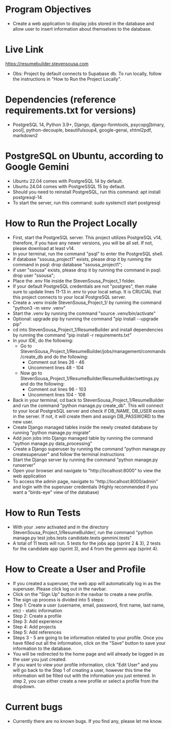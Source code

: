 # Program Objectives
- Create a web application to display jobs stored in the database and allow user to insert information about themselves to the database.

# Live Link
https://resumebuilder.stevensousa.com 
- Obs: Project by default connects to Supabase db. To run locally, follow the instructions in "How to Run the Project Locally".

# Dependencies (reference requirements.txt for versions)
- PostgreSQL 14, Python 3.9+, Django, django-formtools, psycopg[binary, pool], python-decouple, beautifulsoup4, google-genai, xhtml2pdf, markdown2

# PostgreSQL on Ubuntu, according to Google Gemini
- Ubuntu 22.04 comes with PostgreSQL 14 by default.
- Ubuntu 24.04 comes with PostgreSSQL 15 by default.
- Should you need to reinstall PostgreSQL, run this command: apt install postgresql-14
- To start the server, run this command: sudo systemctl start postgresql

# How to Run the Project Locally
- First, start the PostgreSQL server. This project utilizes PostgreSQL v14, therefore, if you have any newer versions,
  you will be all set. If not, please download at least v14. 
- In your terminal, run the command "psql" to enter the PostgreSQL shell.
- if database "ssousa_project1" exists, please drop it by running the command in psql: drop database "ssousa_project1";
- if user "ssousa" exists, please drop it by running the command in psql: drop user "ssousa";
- Place the .env file inside the StevenSousa_Project_1 folder.
- If your default PostgreSQL credentials are not "postgres", then make sure to update lines 11-13 in .env to your local setup. It is CRUCIAL that this project connects to your local PostgreSQL server.
- Create a .venv inside StevenSousa_Project_1/ by running the command "python3 -m venv .venv"
- Start the .venv by running the command "source .venv/bin/activate"
- Optional: upgrade pip by running the command "pip install --upgrade pip"
- cd into StevenSousa_Project_1/ResumeBuilder and install dependencies by running the command "pip install -r requirements.txt"
- In your IDE, do the following:
  - Go to StevenSousa_Project_1/ResumeBuilder/jobs/management/commands/create_db and do the following:
    - Comment out lines 26 - 46
    - Uncomment lines 48 - 104
  - Now go to StevenSousa_Project_1/ResumeBuilder/ResumeBuilder/settings.py and do the following:
    - Comment out lines 96 - 103
    - Uncomment lines 104 - 108
- Back in your terminal, cd back to StevenSousa_Project_1/ResumeBuilder and run the command "python manage.py create_db". This will connect to your local PostgreSQL server and check if DB_NAME, DB_USER exists in the server. If not, it will create them and assign DB_PASSWORD to the new user.
- Create Django managed tables inside the newly created database by running "python manage.py migrate"
- Add json jobs into Django managed table by running the command "python manage.py data_processing"
- Create a Django superuser by running the command "python manage.py createsuperuser" and follow the terminal instructions
- Start the Django server by running the command "python manage.py runserver"
- Open your browser and navigate to "http://localhost:8000" to view the web application
- To access the admin page, navigate to "http://localhost:8000/admin" and login with the superuser credentials (Highly recommended if you want a "birds-eye" view of the database)

# How to Run Tests
- With your .venv activated and in the directory StevenSousa_Project_1/ResumeBuilder/, run the command "python manage.py test jobs.tests candidate.tests genmini.tests"
- A total of 11 tests will run. 5 tests for the jobs app (sprint 2 & 3), 2 tests for the candidate app (sprint 3), and 4 from the gemini app (sprint 4).

# How to Create a User and Profile
- If you created a superuser, the web app will automatically log in as the superuser. Please click log out in the navbar.
- Click on the "Sign Up" button in the navbar to create a new profile.
- The sign up process is divided into 5 steps:
- Step 1: Create a user (username, email, password, first name, last name, etc) - static information
- Step 2: Create a profile
- Step 3: Add experience
- Step 4: Add projects
- Step 5: Add references
- Steps 3 - 5 are going to be information related to your profile. Once you have filled out all the information, click on the "Save" button to save your information to the database.
- You will be redirected to the home page and will already be logged in as the user you just created.
- If you want to view your profile information, click "Edit User" and you will go back to the Step 1 of creating a user, however this time the information will be filled out with the information you just entered. In step 2, you can either create a new profile or select a profile from the dropdown.

# Current bugs
- Currently there are no known bugs. If you find any, please let me know.